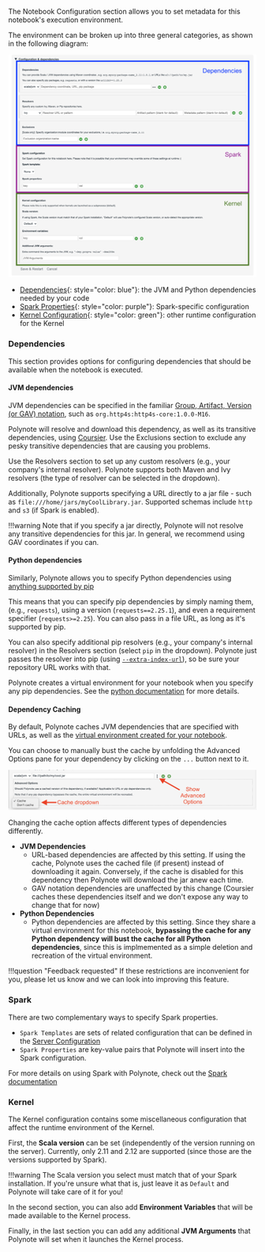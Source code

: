 The Notebook Configuration section allows you to set metadata for this notebook's execution environment. 

The environment can be broken up into three general categories, as shown in the following diagram: 

![Notebook Configuration](images/notebook-configuration.png)

- [Dependencies](#dependencies){: style="color: blue"}: the JVM and Python dependencies needed by your code
- [Spark Properties](#Spark){: style="color: purple"}: Spark-specific configuration
- [Kernel Configuration](#kernel){: style="color: green"}: other runtime configuration for the Kernel

### Dependencies

This section provides options for configuring dependencies that should be available when the notebook is executed.

#### JVM dependencies

JVM dependencies can be specified in the familiar 
[Group, Artifact, Version (or GAV) notation](https://maven.apache.org/guides/mini/guide-naming-conventions.html), such
as `org.http4s:http4s-core:1.0.0-M16`. 

Polynote will resolve and download this dependency, as well as its transitive dependencies, using 
[Coursier](https://get-coursier.io/). Use the Exclusions section to exclude any pesky transitive dependencies that are
causing you problems.

Use the Resolvers section to set up any custom resolvers (e.g., your company's internal resolver). Polynote supports 
both Maven and Ivy resolvers (the type of resolver can be selected in the dropdown).

Additionally, Polynote supports specifying a URL directly to a jar file - such as `file:///home/jars/myCoolLibrary.jar`. 
Supported schemas include `http` and `s3` (if Spark is enabled). 

!!!warning
    Note that if you specify a jar directly, Polynote will not resolve any transitive dependencies for this jar. In 
    general, we recommend using GAV coordinates if you can.

#### Python dependencies

Similarly, Polynote allows you to specify Python dependencies using [anything supported by pip](https://pip.pypa.io/en/stable/user_guide/#installing-packages)

This means that you can specify pip dependencies by simply naming them, (e.g., `requests`), using a version 
(`requests==2.25.1`), and even a requirement specifier (`requests>=2.25`). You can also pass in a file URL, as long as
it's supported by pip. 

You can also specify additional pip resolvers (e.g., your company's internal resolver) in the Resolvers section (select
`pip` in the dropdown). Polynote just passes the resolver into pip (using 
[`--extra-index-url`](https://pip.pypa.io/en/stable/reference/pip_install/#install-extra-index-url)), so be sure your
repository URL works with that. 

Polynote creates a virtual environment for your notebook when you specify any pip dependencies. See the [python 
documentation](python.md#python-dependencies) for more details. 

#### Dependency Caching

By default, Polynote caches JVM dependencies that are specified with URLs, as well as the [virtual environment created
for your notebook](python.md#python-dependencies). 

You can choose to manually bust the cache by unfolding the Advanced Options pane for your dependency by clicking on the 
`...` button next to it. 

![Dependency Caching](images/notebook-configuration-cache.png)

Changing the cache option affects different types of dependencies differently. 

- **JVM Dependencies**
    - URL-based dependencies are affected by this setting. If using the cache, Polynote uses the cached file (if 
      present) instead of downloading it again. Conversely, if the cache is disabled for this dependency then Polynote 
      will download the jar anew each time.
    - GAV notation dependencies are unaffected by this change (Coursier caches these dependencies itself and we don't
      expose any way to change that for now)
- **Python Dependencies**
    - Python dependencies are affected by this setting. Since they share a virtual environment for this notebook, 
      **bypassing the cache for any Python dependency will bust the cache for all Python dependencies**, since this is 
      implmemented as a simple deletion and recreation of the virtual environment. 
      
!!!question "Feedback requested"
    If these restrictions are inconvenient for you, please let us know and we can look into improving this feature. 

### Spark

There are two complementary ways to specify Spark properties. 

- `Spark Templates` are sets of related configuration that can be defined in the [Server Configuration](configuration.md#spark)
- `Spark Properties` are key-value pairs that Polynote will insert into the Spark configuration. 

For more details on using Spark with Polynote, check out the [Spark documentation](spark.md)

### Kernel

The Kernel configuration contains some miscellaneous configuration that affect the runtime environment of the Kernel. 

First, the **Scala version** can be set (independently of the version running on the server). Currently, only 2.11 and
2.12 are supported (since those are the versions supported by Spark). 

!!!warning
    The Scala version you select must match that of your Spark installation. If you're unsure what that is, just leave 
    it as `Default` and Polynote will take care of it for you!

In the second section, you can also add **Environment Variables** that will be made available to the Kernel process. 

Finally, in the last section you can add any additional **JVM Arguments** that Polynote will set when it launches the 
Kernel process. 